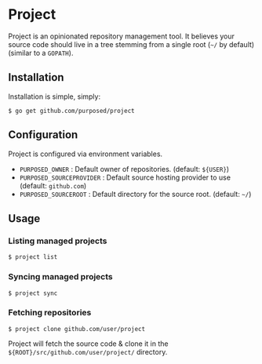 # Project
Project is an opinionated repository management tool. It believes your source code should live
in a tree stemming from a single root (`~/` by default) (similar to a `GOPATH`).

## Installation
Installation is simple, simply:
```shell
$ go get github.com/purposed/project
```

## Configuration
Project is configured via environment variables.

* `PURPOSED_OWNER` : Default owner of  repositories. (default: `${USER}`)
* `PURPOSED_SOURCEPROVIDER` : Default source hosting provider to use (default: `github.com`)
* `PURPOSED_SOURCEROOT` : Default directory for the source root. (default: `~/`)

## Usage

### Listing managed projects

```shell
$ project list
```

###  Syncing managed projects

```shell
$ project sync
```

### Fetching repositories

```shell
$ project clone github.com/user/project
```

Project will fetch the source code & clone it in the `${ROOT}/src/github.com/user/project/` directory.
